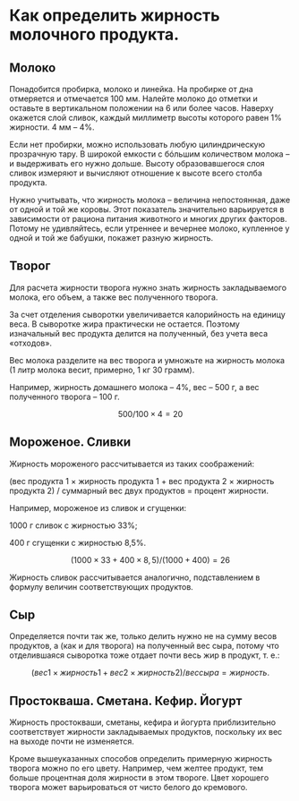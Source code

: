 # Как определить жирность молочного продукта.

## Молоко

Понадобится пробирка, молоко и линейка. На пробирке от дна отмеряется и отмечается 100 мм. Налейте молоко до отметки и оставьте в вертикальном положении на 6 или более часов. Наверху окажется слой сливок, каждый миллиметр высоты которого равен 1% жирности. 4 мм – 4%.

Если нет пробирки, можно использовать любую цилиндрическую прозрачную тару. В широкой емкости с бóльшим количеством молока – и выдерживать его нужно дольше. Высоту образовавшегося слоя сливок измеряют и вычисляют отношение к высоте всего столба продукта.

Нужно учитывать, что жирность молока – величина непостоянная, даже от одной и той же коровы. Этот показатель значительно варьируется в зависимости от рациона питания животного и многих других факторов. Потому не удивляйтесь, если утреннее и вечернее молоко, купленное у одной и той же бабушки, покажет разную жирность.

## Творог

Для расчета жирности творога нужно знать жирность закладываемого молока, его объем, а также вес полученного творога.

За счет отделения сыворотки увеличивается калорийность на единицу веса. В сыворотке жира практически не остается. Поэтому изначальный вес продукта делится на полученный, без учета веса «отходов».

Вес молока разделите на вес творога и умножьте на жирность молока (1 литр молока весит, примерно, 1 кг 30 грамм).

Например, жирность домашнего молока – 4%, вес – 500 г, а вес полученного творога – 100 г.

$$500/100×4=20%.$$

## Мороженое. Сливки

Жирность мороженого рассчитывается из таких соображений:

(вес продукта 1 × жирность продукта 1 + вес продукта 2 ×
жирность продукта 2) / суммарный вес двух продуктов = процент жирности.

Например, мороженое из сливок и сгущенки:

1000 г сливок с жирностью 33%;

400 г сгущенки с жирностью 8,5%.

$$(1000×33+400×8,5)/(1000+400)=26%.$$

Жирность сливок рассчитывается аналогично, подставлением в формулу величин соответствующих продуктов.

## Сыр

Определяется почти так же, только делить нужно не на сумму весов продуктов, а (как и для творога) на полученный вес сыра, потому что отделившаяся сыворотка тоже отдает почти весь жир в продукт, т. е.:

$$(вес1 × жирность1 + вес2 × жирность2) / вес сыра = жирность.$$

## Простокваша. Сметана. Кефир. Йогурт

Жирность простокваши, сметаны, кефира и йогурта приблизительно соответствует жирности закладываемых продуктов, поскольку их вес на выходе почти не изменяется.

Кроме вышеуказанных способов определить примерную жирность творога можно по его цвету. Например, чем желтее продукт, тем больше процентная доля жирности в этом твороге. Цвет хорошего творога может варьироваться от чисто белого до кремового.
